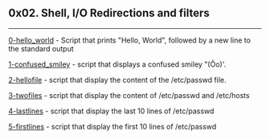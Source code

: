 ## 0x02. Shell, I/O Redirections and filters
---

[0-hello_world](./0-hello_world) - Script that prints "Hello, World", followed by a new line to the standard output

[1-confused_smiley](./1-confused_smiley) - script that displays a confused smiley "(Ôo)'.

[2-hellofile](./2-hellofile) - script that display the content of the /etc/passwd file.

[3-twofiles](./3-twofiles) - script that display the content of /etc/passwd and /etc/hosts

[4-lastlines](./4-lastlines) - script that display the last 10 lines of /etc/passwd

[5-firstlines](./5-firstlines) - script that display the first 10 lines of /etc/passwd


